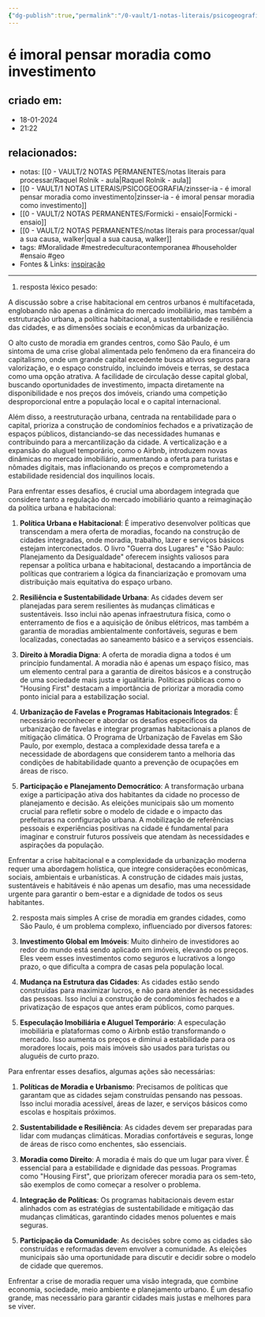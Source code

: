 ```yaml
---
{"dg-publish":true,"permalink":"/0-vault/1-notas-literais/psicogeografia/e-imoral-pensar-moradia-como-investimento/","tags":["Moralidade","mestredeculturacontemporanea","householder","ensaio","geo"],"dgHomeLink":true,"dgShowLocalGraph":true,"dgShowFileTree":true,"dgEnableSearch":true,"noteIcon":""}
---
```


# é imoral pensar moradia como investimento

## criado em: 
- 18-01-2024
- 21:22
## relacionados:
- notas: [[0 - VAULT/2 NOTAS PERMANENTES/notas literais para processar/Raquel Rolnik - aula\|Raquel Rolnik - aula]]
- [[0 - VAULT/1 NOTAS LITERAIS/PSICOGEOGRAFIA/zinsser-ia - é imoral pensar moradia como investimento\|zinsser-ia - é imoral pensar moradia como investimento]]
- [[0 - VAULT/2 NOTAS PERMANENTES/Formicki - ensaio\|Formicki - ensaio]]
- [[0 - VAULT/2 NOTAS PERMANENTES/notas literais para processar/qual a sua causa, walker\|qual a sua causa, walker]]
- tags: #Moralidade #mestredeculturacontemporanea #householder #ensaio #geo 
- Fontes & Links: [inspiração](https://www.reddit.com/r/brasil/comments/19a3h5t/%C3%A9_imoral_pensar_em_moradia_como_investimento/)
---
1. resposta léxico pesado:
   
A discussão sobre a crise habitacional em centros urbanos é multifacetada, englobando não apenas a dinâmica do mercado imobiliário, mas também a estruturação urbana, a política habitacional, a sustentabilidade e resiliência das cidades, e as dimensões sociais e econômicas da urbanização.

O alto custo de moradia em grandes centros, como São Paulo, é um sintoma de uma crise global alimentada pelo fenômeno da era financeira do capitalismo, onde um grande capital excedente busca ativos seguros para valorização, e o espaço construído, incluindo imóveis e terras, se destaca como uma opção atrativa. A facilidade de circulação desse capital global, buscando oportunidades de investimento, impacta diretamente na disponibilidade e nos preços dos imóveis, criando uma competição desproporcional entre a população local e o capital internacional.

Além disso, a reestruturação urbana, centrada na rentabilidade para o capital, prioriza a construção de condomínios fechados e a privatização de espaços públicos, distanciando-se das necessidades humanas e contribuindo para a mercantilização da cidade. A verticalização e a expansão do aluguel temporário, como o Airbnb, introduzem novas dinâmicas no mercado imobiliário, aumentando a oferta para turistas e nômades digitais, mas inflacionando os preços e comprometendo a estabilidade residencial dos inquilinos locais.

Para enfrentar esses desafios, é crucial uma abordagem integrada que considere tanto a regulação do mercado imobiliário quanto a reimaginação da política urbana e habitacional:

1. **Política Urbana e Habitacional**: É imperativo desenvolver políticas que transcendam a mera oferta de moradias, focando na construção de cidades integradas, onde moradia, trabalho, lazer e serviços básicos estejam interconectados. O livro "Guerra dos Lugares" e "São Paulo: Planejamento da Desigualdade" oferecem insights valiosos para repensar a política urbana e habitacional, destacando a importância de políticas que contrariem a lógica da financiarização e promovam uma distribuição mais equitativa do espaço urbano.

2. **Resiliência e Sustentabilidade Urbana**: As cidades devem ser planejadas para serem resilientes às mudanças climáticas e sustentáveis. Isso inclui não apenas infraestrutura física, como o enterramento de fios e a aquisição de ônibus elétricos, mas também a garantia de moradias ambientalmente confortáveis, seguras e bem localizadas, conectadas ao saneamento básico e a serviços essenciais.

3. **Direito à Moradia Digna**: A oferta de moradia digna a todos é um princípio fundamental. A moradia não é apenas um espaço físico, mas um elemento central para a garantia de direitos básicos e a construção de uma sociedade mais justa e igualitária. Políticas públicas como o "Housing First" destacam a importância de priorizar a moradia como ponto inicial para a estabilização social.

4. **Urbanização de Favelas e Programas Habitacionais Integrados**: É necessário reconhecer e abordar os desafios específicos da urbanização de favelas e integrar programas habitacionais a planos de mitigação climática. O Programa de Urbanização de Favelas em São Paulo, por exemplo, destaca a complexidade dessa tarefa e a necessidade de abordagens que considerem tanto a melhoria das condições de habitabilidade quanto a prevenção de ocupações em áreas de risco.

5. **Participação e Planejamento Democrático**: A transformação urbana exige a participação ativa dos habitantes da cidade no processo de planejamento e decisão. As eleições municipais são um momento crucial para refletir sobre o modelo de cidade e o impacto das prefeituras na configuração urbana. A mobilização de referências pessoais e experiências positivas na cidade é fundamental para imaginar e construir futuros possíveis que atendam às necessidades e aspirações da população.

Enfrentar a crise habitacional e a complexidade da urbanização moderna requer uma abordagem holística, que integre considerações econômicas, sociais, ambientais e urbanísticas. A construção de cidades mais justas, sustentáveis e habitáveis é não apenas um desafio, mas uma necessidade urgente para garantir o bem-estar e a dignidade de todos os seus habitantes.

2. resposta mais simples
   A crise de moradia em grandes cidades, como São Paulo, é um problema complexo, influenciado por diversos fatores:

1. **Investimento Global em Imóveis**: Muito dinheiro de investidores ao redor do mundo está sendo aplicado em imóveis, elevando os preços. Eles veem esses investimentos como seguros e lucrativos a longo prazo, o que dificulta a compra de casas pela população local.

2. **Mudança na Estrutura das Cidades**: As cidades estão sendo construídas para maximizar lucros, e não para atender às necessidades das pessoas. Isso inclui a construção de condomínios fechados e a privatização de espaços que antes eram públicos, como parques.

3. **Especulação Imobiliária e Aluguel Temporário**: A especulação imobiliária e plataformas como o Airbnb estão transformando o mercado. Isso aumenta os preços e diminui a estabilidade para os moradores locais, pois mais imóveis são usados para turistas ou aluguéis de curto prazo.

Para enfrentar esses desafios, algumas ações são necessárias:

1. **Políticas de Moradia e Urbanismo**: Precisamos de políticas que garantam que as cidades sejam construídas pensando nas pessoas. Isso inclui moradia acessível, áreas de lazer, e serviços básicos como escolas e hospitais próximos.

2. **Sustentabilidade e Resiliência**: As cidades devem ser preparadas para lidar com mudanças climáticas. Moradias confortáveis e seguras, longe de áreas de risco como enchentes, são essenciais.

3. **Moradia como Direito**: A moradia é mais do que um lugar para viver. É essencial para a estabilidade e dignidade das pessoas. Programas como "Housing First", que priorizam oferecer moradia para os sem-teto, são exemplos de como começar a resolver o problema.

4. **Integração de Políticas**: Os programas habitacionais devem estar alinhados com as estratégias de sustentabilidade e mitigação das mudanças climáticas, garantindo cidades menos poluentes e mais seguras.

5. **Participação da Comunidade**: As decisões sobre como as cidades são construídas e reformadas devem envolver a comunidade. As eleições municipais são uma oportunidade para discutir e decidir sobre o modelo de cidade que queremos.

Enfrentar a crise de moradia requer uma visão integrada, que combine economia, sociedade, meio ambiente e planejamento urbano. É um desafio grande, mas necessário para garantir cidades mais justas e melhores para se viver.